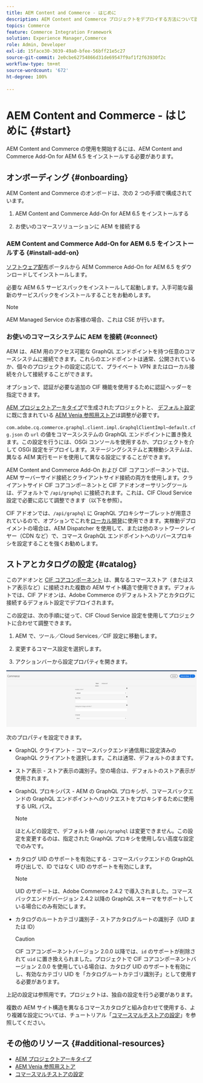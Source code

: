 ```yaml
---
title: AEM Content and Commerce - はじめに
description: AEM Content and Commerce プロジェクトをデプロイする方法について説明します。
topics: Commerce
feature: Commerce Integration Framework
solution: Experience Manager,Commerce
role: Admin, Developer
exl-id: 15face30-3039-49a0-bfee-56bff21e5c27
source-git-commit: 2e0cbe62754866d31de69547f9af1f2f63930f2c
workflow-type: tm+mt
source-wordcount: '672'
ht-degree: 100%

---
```


# AEM Content and Commerce - はじめに {#start}

AEM Content and Commerce の使用を開始するには、AEM Content and Commerce Add-On for AEM 6.5 をインストールする必要があります。


## オンボーディング  {#onboarding}

AEM Content and Commerce のオンボードは、次の 2 つの手順で構成されています。

1. AEM Content and Commerce Add-On for AEM 6.5 をインストールする

2. お使いのコマースソリューションに AEM を接続する

### AEM Content and Commerce Add-On for AEM 6.5 をインストールする {#install-add-on}

[ソフトウェア配布](https://experience.adobe.com/#/downloads/content/software-distribution/en/aem.html)ポータルから AEM Commerce Add-On for AEM 6.5 をダウンロードしてインストールします。

必要な AEM 6.5 サービスパックをインストールして起動します。入手可能な最新のサービスパックをインストールすることをお勧めします。

>[!NOTE]
>
>AEM Managed Service のお客様の場合、これは CSE が行います。

### お使いのコマースシステムに AEM を接続 {#connect}

AEM は、AEM 用のアクセス可能な GraphQL エンドポイントを持つ任意のコマースシステムに接続できます。これらのエンドポイントは通常、公開されているか、個々のプロジェクトの設定に応じて、プライベート VPN またはローカル接続を介して接続することができます。

オプションで、認証が必要な追加の CIF 機能を使用するために認証ヘッダーを指定できます。

[AEM プロジェクトアーキタイプ](https://github.com/adobe/aem-project-archetype)で生成されたプロジェクトと、 [デフォルト設定](https://github.com/adobe/aem-cif-guides-venia/blob/main/ui.config/src/main/content/jcr_root/apps/venia/osgiconfig/config/com.adobe.cq.commerce.graphql.client.impl.GraphqlClientImpl~default.cfg.json)に既に含まれている [AEM Venia 参照用ストア](https://github.com/adobe/aem-cif-guides-venia)は調整が必要です。

`com.adobe.cq.commerce.graphql.client.impl.GraphqlClientImpl~default.cfg.json` の `url` の値をコマースシステムの GraphQL エンドポイントに置き換えます。この設定を行うには、OSGi コンソールを使用するか、プロジェクトを介して OSGi 設定をデプロイします。ステージングシステムと実稼動システムは、異なる AEM 実行モードを使用して異なる設定にすることができます。

AEM Content and Commerce Add-On および CIF コアコンポーネントでは、AEM サーバーサイド接続とクライアントサイド接続の両方を使用します。クライアントサイド CIF コアコンポーネントと CIF アドオンオーサリングツールは、デフォルトで `/api/graphql` に接続されます。これは、CIF Cloud Service 設定で必要に応じて調整できます（以下を参照）。

CIF アドオンでは、`/api/graphql` に GraphQL プロキシサーブレットが用意されているので、オプションでこれを[ローカル開発](develop.md)に使用できます。実稼動デプロイメントの場合は、AEM Dispatcher を使用して、または他のネットワークレイヤー（CDN など）で、コマース GraphQL エンドポイントへのリバースプロキシを設定することを強くお勧めします。

## ストアとカタログの設定 {#catalog}

このアドオンと [CIF コアコンポーネント](https://github.com/adobe/aem-core-cif-components) は、異なるコマースストア（またはストア表示など）に接続された複数の AEM サイト構造で使用できます。デフォルトでは、CIF アドオンは、Adobe Commerce のデフォルトストアとカタログに接続するデフォルト設定でデプロイされます。

この設定は、次の手順に従って、CIF Cloud Service 設定を使用してプロジェクトに合わせて調整できます。

1. AEM で、ツール／Cloud Services／CIF 設定に移動します。

2. 変更するコマース設定を選択します。

3. アクションバーから設定プロパティを開きます。

![CIF Cloud Services の設定](/help/commerce/cif/assets/cif-cloud-service-config.png)

次のプロパティを設定できます。

- GraphQL クライアント - コマースバックエンド通信用に設定済みの GraphQL クライアントを選択します。これは通常、デフォルトのままです。
- ストア表示 - ストア表示の識別子。空の場合は、デフォルトのストア表示が使用されます。
- GraphQL プロキシパス - AEM の GraphQL プロキシが、コマースバックエンドの GraphQL エンドポイントへのリクエストをプロキシするために使用する URL パス。

  >[!NOTE]
  >
  >ほとんどの設定で、デフォルト値 `/api/graphql` は変更できません。この設定を変更するのは、指定された GraphQL プロキシを使用しない高度な設定でのみです。

- カタログ UID のサポートを有効にする - コマースバックエンドの GraphQL 呼び出しで、ID ではなく UID のサポートを有効にします。

  >[!NOTE]
  >
  >UID のサポートは、Adobe Commerce 2.4.2 で導入されました。コマースバックエンドがバージョン 2.4.2 以降の GraphQL スキーマをサポートしている場合にのみ有効にします。

- カタログのルートカテゴリ識別子 - ストアカタログルートの識別子（UID または ID）

  >[!CAUTION]
  >
  >CIF コアコンポーネントバージョン 2.0.0 以降では、`id` のサポートが削除されて `uid` に置き換えられました。プロジェクトで CIF コアコンポーネントバージョン 2.0.0 を使用している場合は、カタログ UID のサポートを有効にし、有効なカテゴリ UID を「カタログルートカテゴリ識別子」として使用する必要があります。

上記の設定は参照用です。プロジェクトは、独自の設定を行う必要があります。

複数の AEM サイト構造を異なるコマースカタログと組み合わせて使用する、より複雑な設定については、チュートリアル「[コマースマルチストアの設定](configuring/multi-store-setup.md)」を参照してください。

## その他のリソース {#additional-resources}

- [AEM プロジェクトアーキタイプ](https://github.com/adobe/aem-project-archetype)
- [AEM Venia 参照用ストア](https://github.com/adobe/aem-cif-guides-venia)
- [コマースマルチストアの設定](configuring/multi-store-setup.md)
